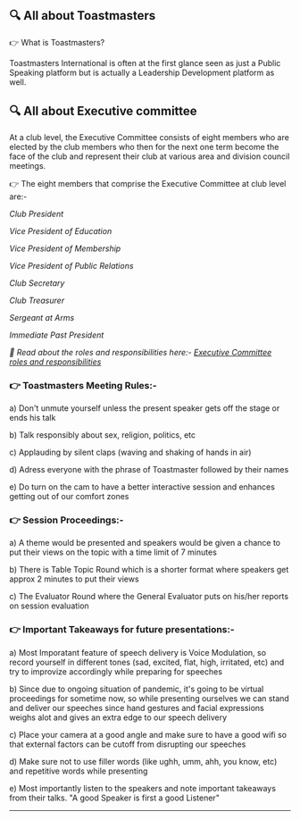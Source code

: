 **🔍 All about Toastmasters**
---------------------------------------------------------------------------------------------------------------------------------------------

👉 What is Toastmasters?

Toastmasters International is often at the first glance seen as just a Public Speaking platform but is actually a Leadership Development platform as well.


**🔍 All about Executive committee**
----------------------------------------------------------------------------------------------------------------------------------------------


At a club level, the Executive Committee consists of eight members who are elected by the club members who then for the next one term become the face of the club 
and represent their club at various area and division council meetings.

👉 The eight members that comprise the Executive Committee at club level are:- 

*Club President*

*Vice President of Education*

*Vice President of Membership*

*Vice President of Public Relations*

*Club Secretary*

*Club Treasurer*

*Sergeant at Arms*

*Immediate Past President*


*📌 Read about the roles and responsibilities here:-
[Executive Committee roles and responsibilities](https://franticallyspeaking.com/toastmasters-executive-committee-roles-and-responsibilities)*




<h3>👉 Toastmasters Meeting Rules:- </h3>

a) Don't unmute yourself unless the present speaker gets off the stage or ends his talk

b) Talk responsibly about sex, religion, politics, etc

c) Applauding by silent claps (waving and shaking of hands in air)

d) Adress everyone with the phrase of Toastmaster followed by their names

e) Do turn on the cam to have a better interactive session and enhances getting out of our comfort zones


<h3>👉 Session Proceedings:-</h3>

a) A theme would be presented and speakers would be given a chance to put their views on the topic with a time limit of 7 minutes

b) There is Table Topic Round which is a shorter format where speakers get approx 2 minutes to put their views

c) The Evaluator Round where the General Evaluator puts on his/her reports on session evaluation 


<h3>👉 Important Takeaways for future presentations:- </h3>

a) Most Imporatant feature of speech delivery is Voice Modulation, 
   so record yourself in different tones (sad, excited, flat, high, irritated, etc) and try to improvize accordingly while preparing for speeches
   
b) Since due to ongoing situation of pandemic, it's going to be virtual proceedings for sometime now, so while presenting ourselves we can stand 
   and deliver our speeches since hand gestures and facial expressions weighs alot and gives an extra edge to our speech delivery
   
c) Place your camera at a good angle and make sure to have a good wifi so that external factors can be cutoff from disrupting our speeches

d) Make sure not to use filler words (like ughh, umm, ahh, you know, etc) and repetitive words while presenting

e) Most importantly listen to the speakers and note important takeaways from their talks. "A good Speaker is first a good Listener" 


------------------------------------------------------------------------------------------------------------------------------------------------------------------------
